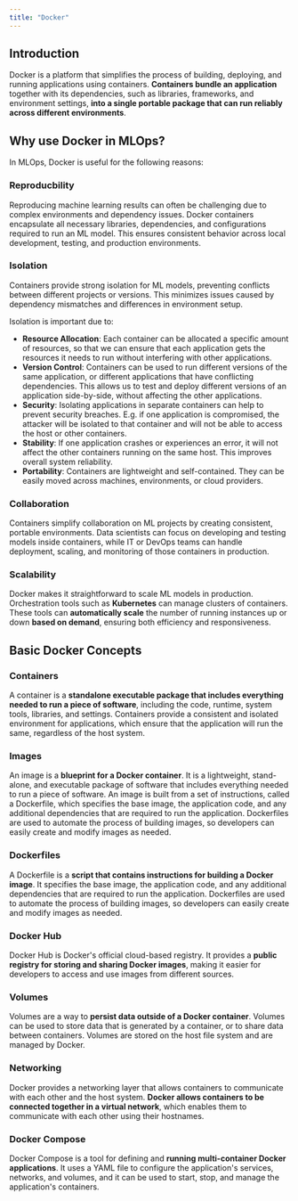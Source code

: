 ```yaml
---
title: "Docker"
---
```


## Introduction

Docker is a platform that simplifies the process of building, deploying, and running applications using containers. **Containers bundle an application** together with its dependencies, such as libraries, frameworks, and environment settings, **into a single portable package that can run reliably across different environments**.

## Why use Docker in MLOps?

In MLOps, Docker is useful for the following reasons:

### Reproducbility

Reproducing machine learning results can often be challenging due to complex environments and dependency issues. Docker containers encapsulate all necessary libraries, dependencies, and configurations required to run an ML model. This ensures consistent behavior across local development, testing, and production environments.

### Isolation

Containers provide strong isolation for ML models, preventing conflicts between different projects or versions. This minimizes issues caused by dependency mismatches and differences in environment setup.

Isolation is important due to:
  - **Resource Allocation**: Each container can be allocated a specific amount of resources, so that we can ensure that each application gets the resources it needs to run without interfering with other applications. 
  - **Version Control**: Containers can be used to run different versions of the same application, or different applications that have conflicting dependencies. This allows us to test and deploy different versions of an application side-by-side, without affecting the other applications.
  - **Security**: Isolating applications in separate containers can help to prevent security breaches. E.g. if one application is compromised, the attacker will be isolated to that container and will not be able to access the host or other containers.
  - **Stability**: If one application crashes or experiences an error, it will not affect the other containers running on the same host. This improves overall system reliability.
  - **Portability**: Containers are lightweight and self-contained. They can be easily moved across machines, environments, or cloud providers.

### Collaboration

Containers simplify collaboration on ML projects by creating consistent, portable environments. Data scientists can focus on developing and testing models inside containers, while IT or DevOps teams can handle deployment, scaling, and monitoring of those containers in production.

### Scalability

Docker makes it straightforward to scale ML models in production. Orchestration tools such as **Kubernetes** can manage clusters of containers. These tools can **automatically scale** the number of running instances up or down **based on demand**, ensuring both efficiency and responsiveness.

## Basic Docker Concepts

### Containers

A container is a **standalone executable package that includes everything needed to run a piece of software**, including the code, runtime, system tools, libraries, and settings. Containers provide a consistent and isolated environment for applications, which ensure that the application will run the same, regardless of the host system.

### Images

An image is a **blueprint for a Docker container**. It is a lightweight, stand-alone, and executable package of software that includes everything needed to run a piece of software. An image is built from a set of instructions, called a Dockerfile, which specifies the base image, the application code, and any additional dependencies that are required to run the application. Dockerfiles are used to automate the process of building images, so developers can easily create and modify images as needed.

### Dockerfiles

A Dockerfile is a **script that contains instructions for building a Docker image**. It specifies the base image, the application code, and any additional dependencies that are required to run the application. Dockerfiles are used to automate the process of building images, so developers can easily create and modify images as needed.

### Docker Hub

Docker Hub is Docker's official cloud-based registry. It provides a **public registry for storing and sharing Docker images**, making it easier for developers to access and use images from different sources.

### Volumes

Volumes are a way to **persist data outside of a Docker container**. Volumes can be used to store data that is generated by a container, or to share data between containers. Volumes are stored on the host file system and are managed by Docker.

### Networking

Docker provides a networking layer that allows containers to communicate with each other and the host system. **Docker allows containers to be connected together in a virtual network**, which enables them to communicate with each other using their hostnames. 

### Docker Compose

Docker Compose is a tool for defining and **running multi-container Docker applications**. It uses a YAML file to configure the application's services, networks, and volumes, and it can be used to start, stop, and manage the application's containers.